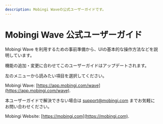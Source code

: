 ```yaml
---
description: Mobingi Waveの公式ユーザーガイドです。
---
```


# Mobingi Wave 公式ユーザーガイド

Mobingi Wave を利用するための事前準備から、UIの基本的な操作方法などを説明しています。

機能の追加・変更に合わせてこのユーザーガイドはアップデートされます。

左のメニューから読みたい項目を選択してください。

Mobingi Wave:  [https://app.mobingi.com/wave](https://app.mobingi.com/wave).



本ユーザーガイドで解決できない場合は support@mobingi.com までお気軽にお問い合わせください。

Mobingi Website:  [https://mobingi.com](https://mobingi.com).

